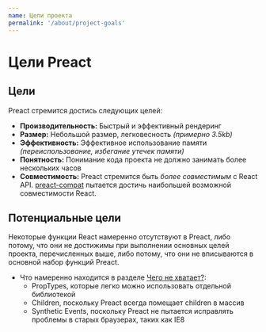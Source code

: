 ```yaml
---
name: Цели проекта
permalink: '/about/project-goals'
---
```


# Цели Preact

## Цели

Preact стремится достись следующих целей:

- **Производительность:** Быстрый и эффективный рендеринг
- **Размер:** Небольшой размер, легковесность _(примерно 3.5kb)_
- **Эффективность:** Эффективное использование памяти _(переиспользование, избегание утечек памяти)_
- **Понятность:** Понимание кода проекта не должно занимать более нескольких часов
- **Совместимость:** Preact стремится быть _более совместимым_ с React API. [preact-compat] пытается достичь наибольшей возможной совместимости React.

## Потенциальные цели

Некоторые функции React намеренно отсутствуют в Preact, либо потому, что они не достижимы при выполнении основных целей проекта, перечисленных выше, либо потому, что они не вписываются в основной набор функций Preact.

- Что намеренно находится в разделе [Чего не хватает?](/guide/differences-to-react#whats-missing):
    - PropTypes, которые легко можно использовать отдельной библиотекой
    - Children, поскольку Preact всегда помещает children в массив
    - Synthetic Events, поскольку Preact не пытается исправлять проблемы в старых браузерах, таких как IE8

[preact-compat]: https://github.com/developit/preact-compat/
